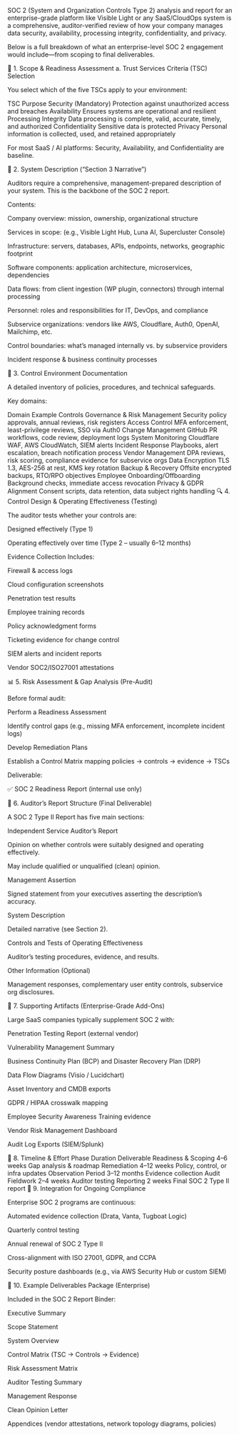 SOC 2 (System and Organization Controls Type 2) analysis and report for an enterprise-grade platform like Visible Light or any SaaS/CloudOps system is a comprehensive, auditor-verified review of how your company manages data security, availability, processing integrity, confidentiality, and privacy.

Below is a full breakdown of what an enterprise-level SOC 2 engagement would include—from scoping to final deliverables.

🧭 1. Scope & Readiness Assessment
a. Trust Services Criteria (TSC) Selection

You select which of the five TSCs apply to your environment:

TSC	Purpose
Security (Mandatory)	Protection against unauthorized access and breaches
Availability	Ensures systems are operational and resilient
Processing Integrity	Data processing is complete, valid, accurate, timely, and authorized
Confidentiality	Sensitive data is protected
Privacy	Personal information is collected, used, and retained appropriately

For most SaaS / AI platforms: Security, Availability, and Confidentiality are baseline.

🧩 2. System Description (“Section 3 Narrative”)

Auditors require a comprehensive, management-prepared description of your system.
This is the backbone of the SOC 2 report.

Contents:

Company overview: mission, ownership, organizational structure

Services in scope: (e.g., Visible Light Hub, Luna AI, Supercluster Console)

Infrastructure: servers, databases, APIs, endpoints, networks, geographic footprint

Software components: application architecture, microservices, dependencies

Data flows: from client ingestion (WP plugin, connectors) through internal processing

Personnel: roles and responsibilities for IT, DevOps, and compliance

Subservice organizations: vendors like AWS, Cloudflare, Auth0, OpenAI, Mailchimp, etc.

Control boundaries: what’s managed internally vs. by subservice providers

Incident response & business continuity processes

🧱 3. Control Environment Documentation

A detailed inventory of policies, procedures, and technical safeguards.

Key domains:

Domain	Example Controls
Governance & Risk Management	Security policy approvals, annual reviews, risk registers
Access Control	MFA enforcement, least-privilege reviews, SSO via Auth0
Change Management	GitHub PR workflows, code review, deployment logs
System Monitoring	Cloudflare WAF, AWS CloudWatch, SIEM alerts
Incident Response	Playbooks, alert escalation, breach notification process
Vendor Management	DPA reviews, risk scoring, compliance evidence for subservice orgs
Data Encryption	TLS 1.3, AES-256 at rest, KMS key rotation
Backup & Recovery	Offsite encrypted backups, RTO/RPO objectives
Employee Onboarding/Offboarding	Background checks, immediate access revocation
Privacy & GDPR Alignment	Consent scripts, data retention, data subject rights handling
🔍 4. Control Design & Operating Effectiveness (Testing)

The auditor tests whether your controls are:

Designed effectively (Type 1)

Operating effectively over time (Type 2 – usually 6–12 months)

Evidence Collection Includes:

Firewall & access logs

Cloud configuration screenshots

Penetration test results

Employee training records

Policy acknowledgment forms

Ticketing evidence for change control

SIEM alerts and incident reports

Vendor SOC2/ISO27001 attestations

📊 5. Risk Assessment & Gap Analysis (Pre-Audit)

Before formal audit:

Perform a Readiness Assessment

Identify control gaps (e.g., missing MFA enforcement, incomplete incident logs)

Develop Remediation Plans

Establish a Control Matrix mapping policies → controls → evidence → TSCs

Deliverable:

✅ SOC 2 Readiness Report (internal use only)

🧾 6. Auditor’s Report Structure (Final Deliverable)

A SOC 2 Type II Report has five main sections:

Independent Service Auditor’s Report

Opinion on whether controls were suitably designed and operating effectively.

May include qualified or unqualified (clean) opinion.

Management Assertion

Signed statement from your executives asserting the description’s accuracy.

System Description

Detailed narrative (see Section 2).

Controls and Tests of Operating Effectiveness

Auditor’s testing procedures, evidence, and results.

Other Information (Optional)

Management responses, complementary user entity controls, subservice org disclosures.

🧠 7. Supporting Artifacts (Enterprise-Grade Add-Ons)

Large SaaS companies typically supplement SOC 2 with:

Penetration Testing Report (external vendor)

Vulnerability Management Summary

Business Continuity Plan (BCP) and Disaster Recovery Plan (DRP)

Data Flow Diagrams (Visio / Lucidchart)

Asset Inventory and CMDB exports

GDPR / HIPAA crosswalk mapping

Employee Security Awareness Training evidence

Vendor Risk Management Dashboard

Audit Log Exports (SIEM/Splunk)

🧮 8. Timeline & Effort
Phase	Duration	Deliverable
Readiness & Scoping	4–6 weeks	Gap analysis & roadmap
Remediation	4–12 weeks	Policy, control, or infra updates
Observation Period	3–12 months	Evidence collection
Audit Fieldwork	2–4 weeks	Auditor testing
Reporting	2 weeks	Final SOC 2 Type II report
🧩 9. Integration for Ongoing Compliance

Enterprise SOC 2 programs are continuous:

Automated evidence collection (Drata, Vanta, Tugboat Logic)

Quarterly control testing

Annual renewal of SOC 2 Type II

Cross-alignment with ISO 27001, GDPR, and CCPA

Security posture dashboards (e.g., via AWS Security Hub or custom SIEM)

🏁 10. Example Deliverables Package (Enterprise)

Included in the SOC 2 Report Binder:

Executive Summary

Scope Statement

System Overview

Control Matrix (TSC → Controls → Evidence)

Risk Assessment Matrix

Auditor Testing Summary

Management Response

Clean Opinion Letter

Appendices (vendor attestations, network topology diagrams, policies)
